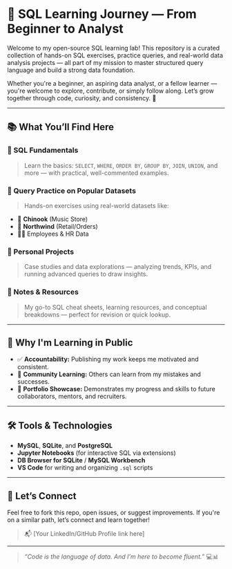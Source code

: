 # 🚀 SQL Learning Journey — From Beginner to Analyst  

Welcome to my open-source SQL learning lab! This repository is a curated collection of hands-on SQL exercises, practice queries, and real-world data analysis projects — all part of my mission to master structured query language and build a strong data foundation.

Whether you're a beginner, an aspiring data analyst, or a fellow learner — you're welcome to explore, contribute, or simply follow along. Let’s grow together through code, curiosity, and consistency. 🌱

---

## 📚 What You’ll Find Here

### 🔸 SQL Fundamentals
> Learn the basics: `SELECT`, `WHERE`, `ORDER BY`, `GROUP BY`, `JOIN`, `UNION`, and more — with practical, well-commented examples.

### 🔸 Query Practice on Popular Datasets
> Hands-on exercises using real-world datasets like:
- 🎵 **Chinook** (Music Store)
- 🛒 **Northwind** (Retail/Orders)
- 🧑‍💼 Employees & HR Data

### 🔸 Personal Projects
> Case studies and data explorations — analyzing trends, KPIs, and running advanced queries to draw insights.

### 🔸 Notes & Resources
> My go-to SQL cheat sheets, learning resources, and conceptual breakdowns — perfect for revision or quick lookup.

---

## 🎯 Why I'm Learning in Public

- ✅ **Accountability:** Publishing my work keeps me motivated and consistent.
- 🤝 **Community Learning:** Others can learn from my mistakes and successes.
- 💼 **Portfolio Showcase:** Demonstrates my progress and skills to future collaborators, mentors, and recruiters.

---

## 🛠️ Tools & Technologies
- **MySQL**, **SQLite**, and **PostgreSQL**
- **Jupyter Notebooks** (for interactive SQL via extensions)
- **DB Browser for SQLite** / **MySQL Workbench**
- **VS Code** for writing and organizing `.sql` scripts

---

## 🌟 Let’s Connect

Feel free to fork this repo, open issues, or suggest improvements. If you're on a similar path, let’s connect and learn together!

> 📬 [Your LinkedIn/GitHub Profile link here]

---

> *“Code is the language of data. And I’m here to become fluent.”* 💻📊

